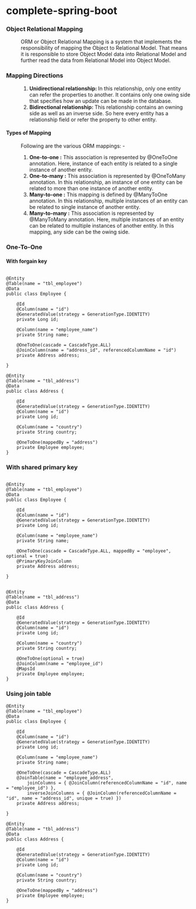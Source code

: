 # complete-spring-boot
<dl>
  <dt><h3>Object Relational Mapping</h3></dt>
  <dd>ORM or Object Relational Mapping is a system that implements the responsibility of mapping the Object to Relational Model. That means it is responsible to store Object Model data into Relational Model and further read the data from Relational Model into Object Model.</dd>
  <dt><h3>Mapping Directions</h3></dt>
  <dd>
    <ol>
      <li><b>Unidirectional relationship: </b> In this relationship, only one entity can refer the properties to another. It contains only one owing side that specifies how an update can be made in the database.</li>
      <li><b>Bidirectional relationship: </b>This relationship contains an owning side as well as an inverse side. So here every entity has a relationship field or refer the property to other entity.</li>
    </ol>
  </dd>

  <dt>
    <h4>Types of Mapping</h4>
  </dt>
  <dd>
    Following are the various ORM mappings: -<br>
    <ol>
      <li><b>One-to-one   :</b> This association is represented by @OneToOne annotation. Here, instance of each entity is related to a single instance of another entity.</li>
      <li><b>One-to-many  :</b> This association is represented by @OneToMany annotation. In this relationship, an instance of one entity can be related to more than one instance of another entity.</li>
      <li><b>Many-to-one  :</b> This mapping is defined by @ManyToOne annotation. In this relationship, multiple instances of an entity can be related to single instance of another entity.</li>
      <li><b>Many-to-many :</b> This association is represented by @ManyToMany annotation. Here, multiple instances of an entity can be related to multiple instances of another entity. In this mapping, any side can be the owing side.</li>
    </ol>
  </dd>
</dl>

<h3>One-To-One</h3>
<h4>With forgain key</h4>

```

@Entity
@Table(name = "tbl_employee")
@Data
public class Employee {

	@Id
	@Column(name = "id")
	@GeneratedValue(strategy = GenerationType.IDENTITY)
	private Long id;

	@Column(name = "employee_name")
	private String name;

	@OneToOne(cascade = CascadeType.ALL)
	@JoinColumn(name = "address_id", referencedColumnName = "id")
	private Address address;

}
```

```
@Entity
@Table(name = "tbl_address")
@Data
public class Address {
	
	@Id
	@GeneratedValue(strategy = GenerationType.IDENTITY)
	@Column(name = "id")
	private Long id;
	
	@Column(name = "country")
	private String country;
	
	@OneToOne(mappedBy = "address")
	private Employee employee;
}
```

<h3>With shared primary key</h3>

```

@Entity
@Table(name = "tbl_employee")
@Data
public class Employee {

	@Id
	@Column(name = "id")
	@GeneratedValue(strategy = GenerationType.IDENTITY)
	private Long id;

	@Column(name = "employee_name")
	private String name;

	@OneToOne(cascade = CascadeType.ALL, mappedBy = "employee", optional = true)
	@PrimaryKeyJoinColumn
	private Address address;

}
```

```

@Entity
@Table(name = "tbl_address")
@Data
public class Address {
	
	@Id
	@GeneratedValue(strategy = GenerationType.IDENTITY)
	@Column(name = "id")
	private Long id;
	
	@Column(name = "country")
	private String country;
	
	@OneToOne(optional = true)
	@JoinColumn(name = "employee_id")
	@MapsId
	private Employee employee;
}

```

<h3>Using join table</h3>

```
@Entity
@Table(name = "tbl_employee")
@Data
public class Employee {

	@Id
	@Column(name = "id")
	@GeneratedValue(strategy = GenerationType.IDENTITY)
	private Long id;

	@Column(name = "employee_name")
	private String name;

	@OneToOne(cascade = CascadeType.ALL)
	@JoinTable(name = "employee_address",
		joinColumns = { @JoinColumn(referencedColumnName = "id", name = "employee_id") },
		inverseJoinColumns = { @JoinColumn(referencedColumnName = "id", name = "address_id", unique = true) })
	private Address address;

}
```

```
@Entity
@Table(name = "tbl_address")
@Data
public class Address {
	
	@Id
	@GeneratedValue(strategy = GenerationType.IDENTITY)
	@Column(name = "id")
	private Long id;
	
	@Column(name = "country")
	private String country;
	
	@OneToOne(mappedBy = "address")
	private Employee employee;
}
```
